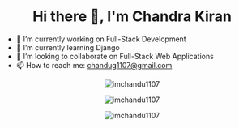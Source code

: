 <h1 align="center">Hi there 👋, I'm Chandra Kiran</h1>

- 🔭 I’m currently working on Full-Stack Development
- 🌱 I’m currently learning Django
- 👯 I’m looking to collaborate on Full-Stack Web Applications
- 📫 How to reach me: chandug1107@gmail.com

<p align="center"><img src="https://github-readme-stats.vercel.app/api?username=imchandu1107&show_icons=true&count_private=true&hide=issues,contribs&border_color=#000000" alt="imchandu1107" /></p>
<p align="center"><img src="https://github-readme-streak-stats.herokuapp.com?user=imchandu1107&border=000000" alt="imchandu1107" /></p>
<p align="center"><img src="https://github-readme-stats.vercel.app/api/top-langs/?username=imchandu1107&langs_count=8&layout=compact&border_color=#000000" alt="imchandu1107" /></p>

<!--
**imchandu1107/imchandu1107** is a ✨ _special_ ✨ repository because its `README.md` (this file) appears on your GitHub profile.

Here are some ideas to get you started:


- 🤔 I’m looking for help with ...
- 💬 Ask me about ...
- 😄 Pronouns: ...
- ⚡ Fun fact: ...
-->
